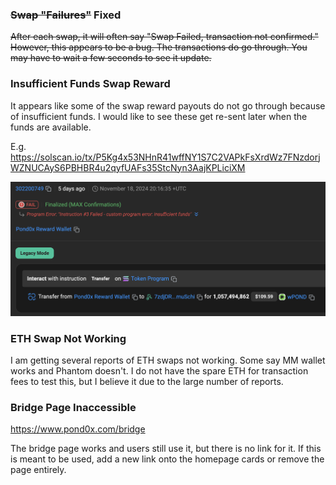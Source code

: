 ### ~~Swap "Failures"~~ Fixed

<!-- ![Swap Failure](image.png) -->

~~After each swap, it will often say "Swap Failed, transaction not confirmed." However, this appears to be a bug. The transactions do go through. You may have to wait a few seconds to see it update.~~

### Insufficient Funds Swap Reward

It appears like some of the swap reward payouts do not go through because of insufficient funds.  I would like to see these get re-sent later when the funds are available.

E.g. 
https://solscan.io/tx/P5Kg4x53NHnR41wffNY1S7C2VAPkFsXrdWz7FNzdorjWZNUCAyS6PBHBR4u2qyfUAFs35StcNyn3AajKPLiciXM

![insufunds](insufunds.png)

### ETH Swap Not Working

I am getting several reports of ETH swaps not working.  Some say MM wallet works and Phantom doesn't.  I do not have the spare ETH for transaction fees to test this, but I believe it due to the large number of reports.

### Bridge Page Inaccessible

https://www.pond0x.com/bridge

The bridge page works and users still use it, but there is no link for it. If this is meant to be used, add a new link onto the homepage cards or remove the page entirely.